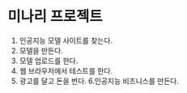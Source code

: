 
# 미나리 프로젝트
1. 인공지능 모델 사이트를 찾는다.
2. 모델을 만든다.
3. 모델 업로드를 한다.
4. 웹 브라우저에서 테스트를 한다.
5. 광고를 달고 돈을 번다.
6.인공지능 비즈니스를 만든다.
